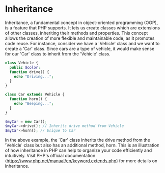 # Inheritance

Inheritance, a fundamental concept in object-oriented programming (OOP), is a feature that PHP supports. It lets us create classes which are extensions of other classes, inheriting their methods and properties. This concept allows the creation of more flexible and maintainable code, as it promotes code reuse. For instance, consider we have a 'Vehicle' class and we want to create a 'Car' class. Since cars are a type of vehicle, it would make sense for our 'Car' class to inherit from the 'Vehicle' class.

```php
class Vehicle {
  public $color;
  function drive() {
    echo "Driving...";
  }
}

class Car extends Vehicle {
  function horn() {
    echo "Beeping...";
  }
}

$myCar = new Car();
$myCar->drive(); // Inherits drive method from Vehicle
$myCar->horn(); // Unique to Car
```
In the above example, the 'Car' class inherits the drive method from the 'Vehicle' class but also has an additional method, horn. This is an illustration of how inheritance in PHP can help to organize your code efficiently and intuitively. Visit PHP's official documentation (https://www.php.net/manual/en/keyword.extends.php) for more details on inheritance.
